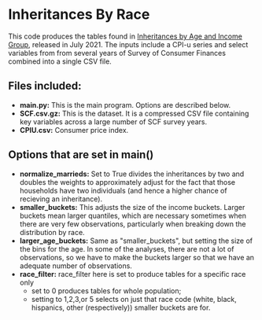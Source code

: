 # Inheritances By Race
This code produces the tables found in [Inheritances by Age and Income Group](https://budgetmodel.wharton.upenn.edu/issues/2021/7/16/inheritances-by-age-and-income-group), released in July 2021. The inputs include a CPI-u series and select variables from from several years of Survey of Consumer Finances combined into a single CSV file.  

## Files included:
 - **main.py:** This is the main program.  Options are described below.
 - **SCF.csv.gz:** This is the dataset. It is a compressed CSV file containing key variables across a large number of SCF survey years.
 - **CPIU.csv:**  Consumer price index.

## Options that are set in main()
- **normalize_marrieds:** Set to True divides the inheritances by two and doubles the weights to approximately adjust for the fact that those households have two individuals (and hence a higher chance of recieving an inheritance).
- **smaller_buckets:** This adjusts the size of the income buckets.  Larger buckets mean larger quantiles, which are necessary sometimes when there are very few observations, particularly when breaking down the distribution by race.
- **larger_age_buckets:**  Same as "smaller_buckets", but setting the size of the bins for the age.  In some of the analyses, there are not a lot of observations, so we have to make the buckets larger so that we have an adequate number of observations.
- **race_filter:** race_filter here is set to produce tables for a specific race only
  - set to 0 produces tables for whole population; 
  - setting to 1,2,3,or 5 selects on just that race code (white, black, hispanics, other (respectively))
             smaller buckets are for.



